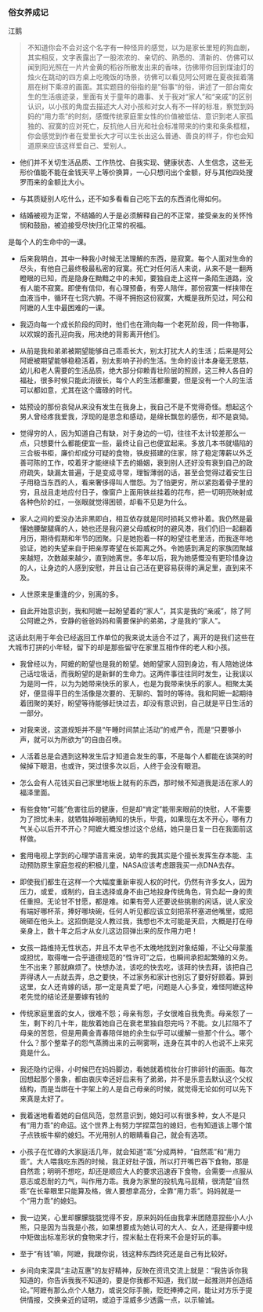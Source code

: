 ### 俗女养成记

江鹅

> 不知道你会不会对这个名字有一种怪异的感觉，以为是家长里短的狗血剧，其实相反，文字表露出了一股浓浓的、亲切的、熟悉的、清新的、仿佛可以闻到阳光照在一片片金黄的稻谷所散发出来的香味，彷佛带你回到煤油灯的烛火在跳动的四方桌上吃晚饭的场景，彷佛可以看见阿公阿嬷在夏夜摇着蒲扇在树下乘凉的画面。其实题目的俗指的是”俗事“的俗，讲述了一部台南女生的生活痕迹录，里面有关于童年的趣事、关于我对“家人”和“亲戚”的区别认识，以小孩的角度去描述大人对小孩和对女人有不一样的标准，察觉到妈妈的“用力乖”的时刻，感慨传统家庭里女性的价值被低估、意识到老人家孤独的、寂寞的应对死亡，反抗他人目光和社会标准带来的约束和条条框框，你会感觉到作者在爱里长大才可以生长出这么普通、善良的样子，你也会知道原来应该这样爱自己、爱别人。





- 他们并不关切生活品质、工作热忱、自我实现、健康状态、人生信念，这些无形价值能不能在金钱天平上等价换算，一心只想问出个金额，好与其他四处搜罗而来的金额比大小。

- 与其质疑别人吃什么，还不如多看看自己吃下去的东西消化得如何。

- 结婚被视为正常，不结婚的人于是必须解释自己的不正常，接受亲友的关怀怜悯和鼓励，被迫接受尽快归化正常的祝福。

是每个人的生命中的一课。

- 后来我明白，其中一种我小时候无法理解的东西，是寂寞。每个人面对生命的尽头，有他自己最终极最私密的寂寞。死亡对任何活人来说，从来不是一翻两瞪眼的已知，而是隐身在黝黯之中的未知，要独自走上这样一条陌生道路，没有人能不寂寞。即使有信仰，有心理预备，有旁人陪伴，那份寂寞一样挟带在血液当中，循环在七窍六腑。不得不拥抱这份寂寞，大概是我所见过，阿公和阿嬷的人生中最困难的一课。

- 我迈向每一个成长阶段的同时，他们也在滑向每一个老死阶段，同一件物事，以欢娱的面孔迎向我，用决绝的背影离开他们。

- 从前是我和弟弟被期望能够自己乖乖长大，别太打扰大人的生活；后来是阿公阿嬷被期望能够稳稳活着，别太影响子孙的生活。生命的设计本身毫无恩慈，幼儿和老人需要的生活品质，绝大部分仰赖青壮阶层的照顾，这三种人各自的福祉，很多时候只能此消彼长，每个人的生活都重要，但是没有一个人的生活可以都如意，尤其在这个庸碌的时代。

-  姑预设的那份哀恸从来没有发生在我身上，我自己不是不觉得奇怪。想起这个男人曾经疼我爱我，浮现的是思念和感动，是绵长飘忽的感伤，却不是哀恸。

- 觉得穷的人，因为知道自己有缺，对于身边的一切，往往不太计较差那么一点，只想要什么都能便宜一些，最终让自己也便宜起来。多放几本书就塌陷的三合板书柜，廉价却成分可疑的食物，铁皮搭建的住家，除了稳定薄薪以外乏善可陈的工作，咬着牙才能继续下去的婚姻，衰到别人还好没有衰到自己的政府疏失，缺漏太普遍，于是变成寻常，理智薄弱的话，甚至会觉得过着安生日子用稳当东西的人，看来奢侈得叫人憎怨。为了怕更穷，所以紧抱着骨子里的穷，且战且走地应付日子，像窗户上面用铁丝挂着的花布，把一切明亮映射成各种色阶的红，一张眼就觉得困顿，却看不见是为什么。

- 家人之间的爱没办法非黑即白，相互依存就是同时损耗又修补着。我仍然是最懂她腰酸腿痛的人，她也还是我闪避父母威权时的避风港，我们仍旧一起翻着月历，期待假期和年节的团聚。只是她抱着一样的盼望往老里活，而我逐年地验证，她的失望来自于把亲厚寄望在长距离之外。令她感到满足的家族团聚越来越短，次数越来越少，直到她离世。多年以后，我为她感慨没有更珍惜身边的人，让身边的人感到安慰，并且让自己活在更容易获得的满足里，直到来不及。

 

- 人世原来是重逢的少，别离的多。

- 自此开始意识到，我和阿嬷一起盼望着的“家人”，其实是我的“亲戚”，除了阿公阿嬷之外，安静的爸爸妈妈和需要保护的弟弟，才是我的“家人”。

这话此刻用于年会已经返回工作单位的我来说太适合不过了，离开的是我们这些在大城市打拼的小年轻，留下的却是那些留守在家里互相作伴的老人和小孩。

- 我曾经以为，阿嬷的盼望也是我的盼望。她盼望家人回到身边，有人陪她说体己话垃圾话，而我盼望的是新鲜的生命力。这两件事往往同时发生，让我误以为是同一件，以为为她带来快乐的家人，也是为我带来快乐的家人。相聚太美好，便显得平日的生活像是次要的、无聊的、暂时的等待。我和阿嬷一起期待着团聚的美好，盼望等待能够赶快过去，却没有意识到，自己就是平日生活的一部分。

- 对我来说，这道规矩并不是“午睡时间禁止活动”的戒严令，而是“只要够小声，就可以为所欲为”的自由召唤。

- 人活着总是会遇到这种发生后才知道会发生的事，不是每个人都能在该哭的时候掉下眼泪，也或许，哭过很多次以后，人终于会没有眼泪。

- 怎么会有人花钱买自己家里地板上就有的东西，那时候不知道我是活在家人的福泽里面。

- 有些食物“可能”危害往后的健康，但是却“肯定”能带来眼前的快慰，人不需要为了担忧未来，就牺牲掉眼前确知的快乐，毕竟，如果现在太不开心，哪有力气关心以后开不开心？阿嬷大概没想过这个总结，她只是日复一日在我面前这样做。

- 套用电视上学到的心理学语言来说，幼年的我其实是个擅长发挥生存本能、主动预防原生家庭忽视的积极儿童，NASA应该考虑跟我买一点DNA去存。

- 即使我们都生在这样一个大幅度重新审视人权的时代，仍然有许多女人，因为压力，或爱，或制约，自主选择或身不由己地投身传统角色，背负起一身的责任重担。无论甘不甘愿，都是难。如果有旁人还要说些挑剔的闲话，说人家没有端好哪杯茶，捧好哪块碗，任何人听见都应该立刻把茶杯塞进他嘴里，或把碗砸在他头上。这招倒是没人教过我，我想也不太可能是天启，大概是打在母亲身上，数十年之后才从女儿这边回弹出来的反作用力吧！

- 女孩一路维持无性状态，并且不太早也不太晚地找到对象结婚，不让父母蒙羞或担忧，取得唯一合乎道德规范的“性许可”之后，也瞬间承担起繁殖的义务。生不出来？那就麻烦了。快想办法，该吃的快去吃，该拜的快去拜，该把自己弄得诱人一点就去弄，总之要快，不过家务和家计也别忘了要好好顾着。算到这里，女人还肯嫁的话，那一定是真爱了吧，问题是人心多变，难怪阿嬷这种老先觉的结论还是要嫁有钱的

- 传统家庭里面的女人，很难不怨；母亲有怨，子女很难自我免责。母亲怨了一生，剩下的几十年，能放着她自己在衰老里独自怨完吗？不能。女儿拦阻不了母亲的苦怨，但是用黄金青春陪伴她的余生似乎可以缓解一些那个什么。哪个什么？那个整辈子的怨气蒸腾出来的云啊雾啊，连身在其中的人也说不上来究竟是什么。

- 我还隐约记得，小时候巴在妈妈脚边，看她就着梳妆台打排卵针的画面。每次回想起那个景象，都由衷庆幸还好后来有了弟弟，并不是乐意去默认这个父权结构，而是当绑在十字架上的人是自己母亲的时候，就觉得无论如何可以先下来真是太好了。

- 我着迷地看着她的自信风范，忽然意识到，媳妇可以有很多种，女人不是只有“用力乖”的命运。这个世界上有努力学捏菜包的媳妇，也有知道该上哪个馆子点铁板牛柳的媳妇。不光用别人的眼睛看自己，就会有选项。

- 小孩子在忙碌的大家庭活几年，就会知道“乖”分成两种，“自然乖”和“用力乖”。大人喂我吃东西的时候，我正好肚子饿，所以打开嘴巴吞下食物，那是自然乖；明明不想吃，却还是顺应大人的要求迅速吞下食物，会需要一点服从意志或忍耐的力气，叫作用力乖。我身为家里的投机鬼马屁精，很清楚“自然乖”在长辈眼里只能算及格，做人要想拿高分，全靠“用力乖”。妈妈就是一个“用力乖”的媳妇。

- 我一边笑，心里却朦朦胧胧觉得不安，原来妈妈任由我拿米团随意捏些小人小熊，只是因为当我是小孩，如果想要成为她认可的大人、女人，还是得要中规中矩做出标准形状的食物来才行，捏米黏土在将来不会是好玩的事。

- 至于“有钱”嘛，阿嬷，我跟你说，钱这种东西终究还是自己有比较好。

- 乡间向来深具“主动互惠”的友好精神，反映在资讯交流上就是：“我告诉你我知道的，你告诉我我不知道的，要是你我都不知道，我们就一起推测并创造结论。”阿嬷有那么点个人魅力，或说交际手腕，贬贬捧捧之间，能让对方乐于提供情报，交换亲近的证明，或迫于淫威多少透露一点，以示输诚。

